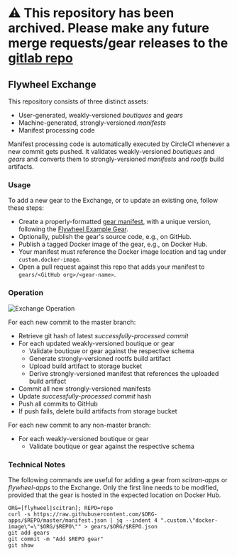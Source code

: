 # ⚠️ This repository has been archived. Please make any future merge requests/gear releases to the [gitlab repo](https://gitlab.com/flywheel-io/scientific-solutions/gears/gear-exchange/)

## Flywheel Exchange

This repository consists of three distinct assets:

- User-generated, weakly-versioned *boutiques* and *gears*
- Machine-generated, strongly-versioned *manifests*
- Manifest processing code

Manifest processing code is automatically executed by CircleCI whenever a new commit gets pushed. It validates weakly-versioned *boutiques* and *gears* and converts them to strongly-versioned *manifests* and *rootfs* build artifacts.

### Usage

To add a new gear to the Exchange, or to update an existing one, follow these steps:
- Create a properly-formatted [gear manifest](https://github.com/flywheel-io/gears/tree/master/spec), with a unique version, following the [Flywheel Example Gear](https://github.com/flywheel-io/exchange/blob/master/gears/flywheel/example-gear.json).
- Optionally, publish the gear's source code, e.g., on GitHub.
- Publish a tagged Docker image of the gear, e.g., on Docker Hub.
- Your manifest must reference the Docker image location and tag under `custom.docker-image`.
- Open a pull request against this repo that adds your manifest to `gears/<GitHub org>/<gear-name>`.

### Operation

![Exchange Operation](http://g.gravizo.com/g?digraph%20G%20{%20gear_schema%20[label="Gear%20Schema"];%20gear_json%20[label="Gear%20Spec"];%20boutique_schema%20[label="Boutique%20Schema"];%20boutique_json%20[label="Boutique%20Spec"];%20manifest%20[label="Manifest%20with%20embedded%20Invocation%20Schema"];%20invocation%20[label="Invocation"];%20boutique_schema%20->%20boutique_json%20[label="validate"];%20boutique_json%20->%20manifest%20[label="generate"];%20gear_schema%20->%20gear_json%20[label="validate"];%20gear_json%20->%20manifest%20[label="generate"];%20manifest%20->%20invocation%20[label="validate"];%20})

For each new commit to the master branch:

- Retrieve git hash of latest *successfully-processed commit*
- For each updated weakly-versioned boutique or gear
    - Validate boutique or gear against the respective schema
    - Generate strongly-versioned rootfs build artifact
    - Upload build artifact to storage bucket
    - Derive strongly-versioned manifest that references the uploaded build artifact
- Commit all new strongly-versioned manifests
- Update *successfully-processed commit* hash
- Push all commits to GitHub
- If push fails, delete build artifacts from storage bucket

For each new commit to any non-master branch:
- For each weakly-versioned boutique or gear
    - Validate boutique or gear against the respective schema

### Technical Notes
The following commands are useful for adding a gear from *scitran-apps* or *flywheel-apps* to the Exchange. Only the first line needs to be modified, provided that the gear is hosted in the expected location on Docker Hub.

```
ORG=[flyhweel|scitran]; REPO=repo
curl -s https://raw.githubusercontent.com/$ORG-apps/$REPO/master/manifest.json | jq --indent 4 ".custom.\"docker-image\"=\"$ORG/$REPO\"" > gears/$ORG/$REPO.json
git add gears
git commit -m "Add $REPO gear"
git show
```

